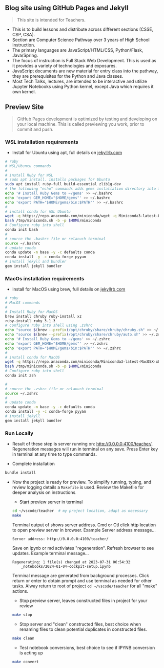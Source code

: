 ## Blog site using GitHub Pages and Jekyll
> This site is intended for Teachers.  
- This is to build lessons and distribute across different sections (CSSE, CSP, CSA).
- Section are Computer Science Pathway over 3 years of High School Instruction.
- The primary languages are JavaScript/HTML/CSS, Python/Flask, Java/Spring.  
- The focus of instruction is Full Stack Web Development.  This is used as it provides a variety of technologies and exposures.
- JavaScript documents are new material for entry class into the pathway, they are prerequisites for the Python and Java classes.
- Most Tech Talks, lectures, are intended to be interactive and utilize Jupyter Notebooks using Python kernel, except Java which requires it own kernel.

## Preview Site 
> GitHub Pages development is optimized by testing and developing on your local machine.  This is called previewing you work, prior to commit and push.

### WSL installation requirements
- Install for Ubuntu using apt, full details on [jekyllrb.com](https://jekyllrb.com/docs/installation/ubuntu/)
```bash
# ruby
# WSL/Ubuntu commands
#
# install Ruby for WSL
# sudo apt install. installs packages for Ubuntu
sudo apt install ruby-full build-essential zlib1g-dev
# the following "echo" commands adds gems installation directory into the .bashrc file, avoiding root requirements
echo '# Install Ruby Gems to ~/gems' >> ~/.bashrc
echo 'export GEM_HOME="$HOME/gems"' >> ~/.bashrc
echo 'export PATH="$HOME/gems/bin:$PATH"' >> ~/.bashrc
#
# install conda for WSL Ubuntu
wget -q https://repo.anaconda.com/miniconda/wget -q Miniconda3-latest-Linux-x86.sh -O /tmp/miniconda.sh
bash /tmp/miniconda.sh -b -p $HOME/miniconda
# Configure ruby into shell
conda init bash
#
# source the .bashrc file or relanuch terminal
source ~/.bashrc
# update conda
conda update -n base -y -c defaults conda
conda install -y -c conda-forge pyyam
# install jekyll and bundler
gem install jekyll bundler
```

### MacOs installation requirements 
- Install for MacOS using brew, full details on [jekyllrb.com](https://jekyllrb.com/docs/installation/macos/)
```bash
# ruby
# MacOS commands
#
# Install Ruby for MacOS
brew install chruby ruby-install xz
ruby-install ruby 3.1.3
# Configure ruby into shell using .zshrc
echo "source $(brew --prefix)/opt/chruby/share/chruby/chruby.sh" >> ~/.zshrc
echo "source $(brew --prefix)/opt/chruby/share/chruby/auto.sh" >> ~/.zshrc
echo '# Install Ruby Gems to ~/gems' >> ~/.zshrc
echo 'export GEM_HOME="$HOME/gems"' >> ~/.zshrc
echo 'export PATH="$HOME/gems/bin:$PATH"' >> ~/.zshrc
#
# install conda for MacOS
wget -q https://repo.anaconda.com/miniconda/Miniconda3-latest-MacOSX-x86_64.sh -O /tmp/miniconda.sh
bash /tmp/miniconda.sh -b -p $HOME/miniconda
# Configure ruby into shell
conda init zsh

#
# source the .zshrc file or relanuch terminal
source ~/.zshrc
#
# update conda
conda update -n base -y -c defaults conda
conda install -y -c conda-forge pyyam
# install jekyll
gem install jekyll bundler
```

### Run Locally
- Result of these step is server running on: http://0.0.0.0:4100/teacher/.  Regeneration messages will run in terminal on any save.  Press Enter key in terminal at any time to type commands.

- Complete installation
```bash
bundle install
```
- Now the project is ready for preview.  To simplify running, typing, and review logging details a ```Makefile``` is used.  Review the Makefile for deeper analysis on instructions.

    - Start preview server in terminal
    ```bash
    cd ~/vscode/teacher  # my project location, adapt as necessary
    make
    ```

    Terminal output of shows server address. Cmd or Ctl click http location to open preview server in browser. Example Server address message... 
    ```
    Server address: http://0.0.0.0:4100/teacher/
    ```

    Save on ipynb or md activiates "regeneration". Refresh browser to see updates. Example terminal message...
    ```
    Regenerating: 1 file(s) changed at 2023-07-31 06:54:32
        _notebooks/2024-01-04-cockpit-setup.ipynb
    ```

    Terminal message are generated from background processes.  Click return or enter to obtain prompt and use terminal as needed for other tasks.  Alway return to root of project `cd ~/vscode/teacher` for all "make" actions. 
        

    - Stop preview server, leaves constructed files in project for your review
    ```bash
    make stop
    ```

    - Stop server and "clean" constructed files, best choice when renaming files to clean potential duplicates in constructed files.
    ```bash
    make clean
    ```

    - Test notebook conversions, best choice to see if IPYNB conversion is acting up
    ```bash
    make convert
    ```
    